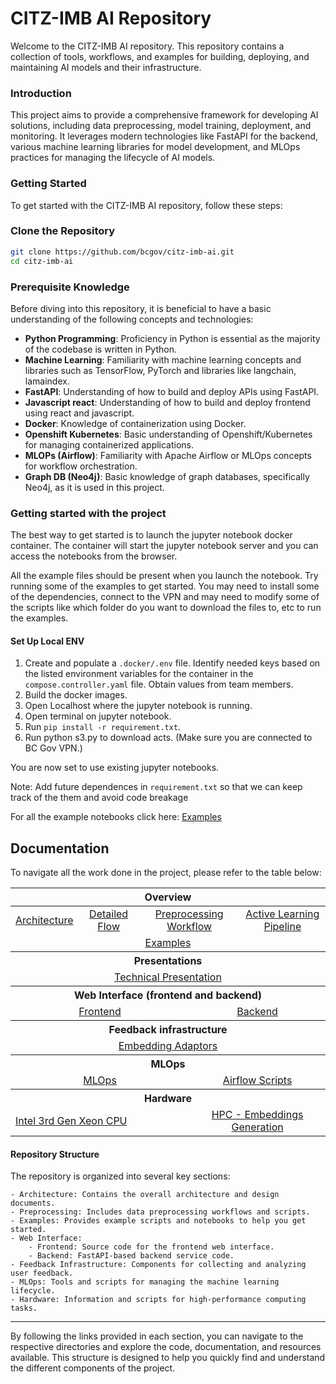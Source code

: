 # CITZ-IMB AI Repository

Welcome to the CITZ-IMB AI repository. This repository contains a collection of tools, workflows, and examples for building, deploying, and maintaining AI models and their infrastructure.

### Introduction

This project aims to provide a comprehensive framework for developing AI solutions, including data preprocessing, model training, deployment, and monitoring. It leverages modern technologies like FastAPI for the backend, various machine learning libraries for model development, and MLOps practices for managing the lifecycle of AI models.

### Getting Started

To get started with the CITZ-IMB AI repository, follow these steps:

### Clone the Repository

```bash
git clone https://github.com/bcgov/citz-imb-ai.git
cd citz-imb-ai
```

### Prerequisite Knowledge

Before diving into this repository, it is beneficial to have a basic understanding of the following concepts and technologies:
- __Python Programming__: Proficiency in Python is essential as the majority of the codebase is written in Python.
- __Machine Learning__: Familiarity with machine learning concepts and libraries such as TensorFlow, PyTorch and libraries like langchain, lamaindex.
- __FastAPI__: Understanding of how to build and deploy APIs using FastAPI.
- __Javascript react__: Understanding of how to build and deploy frontend using react and javascript.
- __Docker__: Knowledge of containerization using Docker.
- __Openshift Kubernetes__: Basic understanding of Openshift/Kubernetes for managing containerized applications.
- __MLOPs (Airflow)__: Familiarity with Apache Airflow or MLOps concepts for workflow orchestration.
- __Graph DB (Neo4j)__: Basic knowledge of graph databases, specifically Neo4j, as it is used in this project.

### Getting started with the project
The best way to get started is to launch the jupyter notebook docker container. The container will start the jupyter notebook server and you can access the notebooks from the browser.

All the example files should be present when you launch the notebook. Try running some of the examples to get started. You may need to install some of the dependencies, connect to the VPN and may need to modify some of the scripts like which folder do you want to download the files to, etc to run the examples.

#### Set Up Local ENV

1. Create and populate a `.docker/.env` file. Identify needed keys based on the listed environment variables for the container in the `compose.controller.yaml` file. Obtain values from team members.
1. Build the docker images.
1. Open Localhost where the jupyter notebook is running.
1. Open terminal on jupyter notebook.
1. Run `pip install -r requirement.txt`.
1. Run python s3.py to download acts. (Make sure you are connected to BC Gov VPN.)

You are now set to use existing jupyter notebooks.

Note: Add future dependences in `requirement.txt` so that we can keep track of the them and avoid code breakage

For all the example notebooks click here: [Examples](https://github.com/bcgov/citz-imb-ai/tree/main/examples)

## Documentation

To navigate all the work done in the project, please refer to the table below:

<table>
    <thead>
        <tr>
            <th colspan="10" align="center">Overview</th>
        </tr>
    </thead>
    <tbody>
        <tr>
            <td colspan="2" align="center"><a href="https://github.com/bcgov/citz-imb-ai/tree/main/architecture">Architecture</a></td>
            <td colspan="2" align="center"><a href="https://github.com/bcgov/citz-imb-ai/tree/main/architecture/detailedflow">Detailed Flow</a></td>
            <td colspan="3" align="center"><a href="https://github.com/bcgov/citz-imb-ai/tree/main/architecture/preprocessing">Preprocessing Workflow</a></td>
            <td colspan="3" align="center"><a href="https://github.com/bcgov/citz-imb-ai/tree/main/architecture/activelearning">Active Learning Pipeline</a></td>
        </tr>
        <tr>
            <td colspan="10" align="center"><a href="https://github.com/bcgov/citz-imb-ai/tree/main/examples">Examples</a></td>
        </tr>
        <tr>
            <th colspan="10">Presentations</th>
        </tr>
        <tr>
            <td colspan="10" align="center"><a href="https://ai-feedback-b875cc-dev.apps.silver.devops.gov.bc.ca/presentation/">Technical Presentation</a></td>
        </tr>
        <tr>
            <th colspan="10"> Web Interface (frontend and backend) </th>
        </tr>
        <tr>
            <td colspan="5" align="center"><a href="https://github.com/bcgov/citz-imb-ai/tree/main/web/frontend">Frontend</a></td>
            <td colspan="5" align="center"><a href="https://github.com/bcgov/citz-imb-ai/tree/main/web/backend-fastapi">Backend</a></td>
        </tr>
        <tr>
            <th colspan="10"> Feedback infrastructure </th>
        <tr>
        <tr>
            <td colspan="10" align="center"><a href="https://github.com/bcgov/citz-imb-ai/tree/main/web/frontend-feedback-analytics"> Embedding Adaptors</a>
        </tr>
        <tr>
            <th colspan="10"> MLOps </th>
        </tr>   
        <tr>
            <td colspan="5" align="center"><a href="https://github.com/bcgov/citz-imb-ai/tree/main/mlops"> MLOps</a></td>
            <td colspan="5" align="center"><a href="https://github.com/bcgov/citz-imb-ai/tree/main/mlops/orchestration/airflow"> Airflow Scripts</a></td>
        </tr>
        <tr>
            <th colspan="10"> Hardware </th>
        <tr>
        <tr>
            <td colspan="5 align="center"><a href="https://github.com/bcgov/citz-imb-ai/tree/main/HPC/intelHW"> Intel 3rd Gen Xeon CPU</a>
            </td>
            <td colspan="5" align="center"><a href="https://github.com/bcgov/citz-imb-ai/tree/main/HPC/HPC_Embeddings"> HPC  - Embeddings Generation</a>
            </td>
        </tr>
    </tbody>
</table>

#### Repository Structure

The repository is organized into several key sections:
    
    - Architecture: Contains the overall architecture and design documents.
    - Preprocessing: Includes data preprocessing workflows and scripts.
    - Examples: Provides example scripts and notebooks to help you get started.
    - Web Interface:
        - Frontend: Source code for the frontend web interface.
        - Backend: FastAPI-based backend service code.
    - Feedback Infrastructure: Components for collecting and analyzing user feedback.
    - MLOps: Tools and scripts for managing the machine learning lifecycle.
    - Hardware: Information and scripts for high-performance computing tasks.

---

By following the links provided in each section, you can navigate to the respective directories and explore the code, documentation, and resources available. This structure is designed to help you quickly find and understand the different components of the project.
